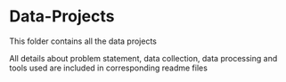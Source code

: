 # Data-Projects

This folder contains all the data projects

All details about problem statement, data collection, data processing and tools used are included in corresponding readme files
